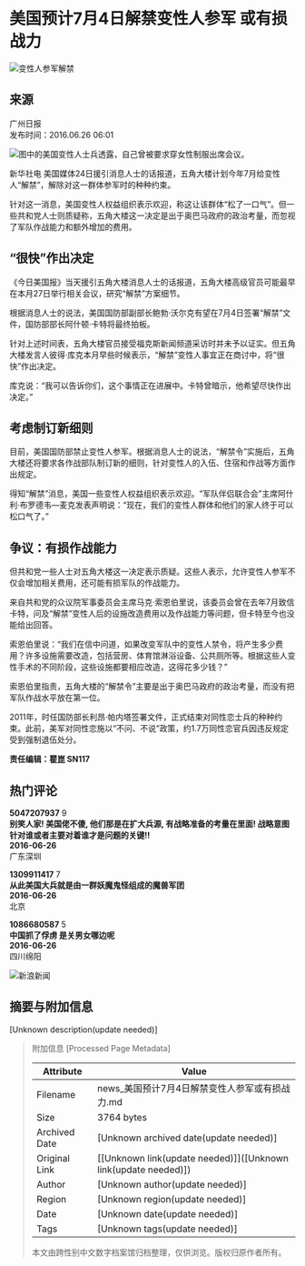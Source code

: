 # 美国预计7月4日解禁变性人参军 或有损战力

![变性人参军解禁](//n.sinaimg.cn/sinakd10200/360/w180h180/20230526/9235-5b764839635f7db7af4282f685456ea8.jpg)

## 来源
广州日报  
发布时间：2016.06.26 06:01

![图中的美国变性人士兵透露，自己曾被要求穿女性制服出席会议。](//k.sinaimg.cn/n/news/transform/20160626/rT5x-fxtniax7971202.jpg)

新华社电 美国媒体24日援引消息人士的话报道，五角大楼计划今年7月给变性人“解禁”，解除对这一群体参军时的种种约束。

针对这一消息，美国变性人权益组织表示欢迎，称这让该群体“松了一口气”。但一些共和党人士则质疑称，五角大楼这一决定是出于奥巴马政府的政治考量，而忽视了军队作战能力和额外增加的费用。

## “很快”作出决定

《今日美国报》当天援引五角大楼消息人士的话报道，五角大楼高级官员可能最早在本月27日举行相关会议，研究“解禁”方案细节。

根据消息人士的说法，美国国防部副部长鲍勃·沃尔克有望在7月4日签署“解禁”文件，国防部部长阿什顿·卡特将最终拍板。

针对上述时间表，五角大楼官员接受福克斯新闻频道采访时并未予以证实。但五角大楼发言人彼得·库克本月早些时候表示，“解禁”变性人事宜正在商讨中，将“很快”作出决定。

库克说：“我可以告诉你们，这个事情正在进展中。卡特曾暗示，他希望尽快作出决定。”

## 考虑制订新细则

目前，美国国防部禁止变性人参军。根据消息人士的说法，“解禁令”实施后，五角大楼还将要求各作战部队制订新的细则，针对变性人的入伍、住宿和作战等方面作出规定。

得知“解禁”消息，美国一些变性人权益组织表示欢迎。“军队伴侣联合会”主席阿什利·布罗德韦—麦克发表声明说：“现在，我们的变性人群体和他们的家人终于可以松口气了。”

## 争议：有损作战能力

但共和党一些人士对五角大楼这一决定表示质疑。这些人表示，允许变性人参军不仅会增加相关费用，还可能有损军队的作战能力。

来自共和党的众议院军事委员会主席马克·索恩伯里说，该委员会曾在去年7月致信卡特，问及“解禁”变性人后的设施改造费用以及作战能力等问题，但卡特至今也没能给出回答。

索恩伯里说：“我们在信中问道，如果改变军队中的变性人禁令，将产生多少费用？许多设施需要改造，包括营房、体育馆淋浴设备、公共厕所等。根据这些人变性手术的不同阶段，这些设施都要相应改造，这得花多少钱？”

索恩伯里指责，五角大楼的“解禁令”主要是出于奥巴马政府的政治考量，而没有把军队作战水平放在第一位。

2011年，时任国防部长利昂·帕内塔签署文件，正式结束对同性恋士兵的种种约束。此前，美军对同性恋施以“不问、不说”政策，约1.7万同性恋官兵因违反规定受到强制退伍处分。 

**责任编辑：瞿崑 SN117**

## 热门评论

**5047207937** 9  
**别笑人家! 美国佬不傻, 他们那是在扩大兵源, 有战略准备的考量在里面! 战略意图针对谁或者主要对着谁才是问题的关键!!**  
**2016-06-26**  
广东深圳

**1309911417** 7  
**从此美国大兵就是由一群妖魔鬼怪组成的魔兽军团**  
**2016-06-26**  
北京

**1086680587** 5  
**中国抓了俘虏 是关男女哪边呢**  
**2016-06-26**  
四川绵阳

![新浪新闻](https://n.sinaimg.cn/default/80905340/20200331/sinalogo.png)

## 摘要与附加信息

<!-- tcd_abstract -->
[Unknown description(update needed)]
<!-- tcd_abstract_end -->

> 附加信息 [Processed Page Metadata]
>
> | Attribute       | Value                                  |
> |-----------------|----------------------------------------|
> | Filename        | news_美国预计7月4日解禁变性人参军或有损战力.md                             |
> | Size            | 3764 bytes                           |
> | Archived Date   | [Unknown archived date(update needed)]                             |
> | Original Link   | [[Unknown link(update needed)]]([Unknown link(update needed)])                       |
> | Author          | [Unknown author(update needed)]                               |
> | Region          | [Unknown region(update needed)]                               |
> | Date            | [Unknown date(update needed)]                                 |
> | Tags            | [Unknown tags(update needed)]                                 |
>
> 本文由跨性别中文数字档案馆归档整理，仅供浏览。版权归原作者所有。
>